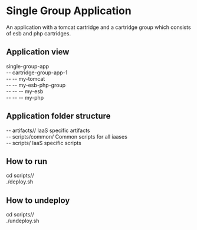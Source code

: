 Single Group Application
========================
An application with a tomcat cartridge and a cartridge group which consists of esb and php cartridges.

Application view
----------------
single-group-app            <br />
-- cartridge-group-app-1    <br />
-- -- my-tomcat             <br />
-- -- my-esb-php-group      <br />
-- -- -- my-esb             <br />
-- -- -- my-php             <br />

Application folder structure
----------------------------
-- artifacts/<iaas>/ IaaS specific artifacts                <br />
-- scripts/common/ Common scripts for all iaases            <br />
-- scripts/<iaas> IaaS specific scripts                     <br />

How to run
----------
cd scripts/<iaas>/          <br />
./deploy.sh                 <br />

How to undeploy
---------------
cd scripts/<iaas>/          <br />
./undeploy.sh               <br />
